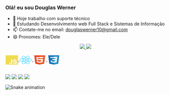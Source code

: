 ### Olá! eu sou Douglas Werner

- 🔭 Hoje trabalho com suporte técnico
- 🌱 Estudando Desenvolvimento web Full Stack e Sistemas de Informação
- 📫 Contate-me no email: douglaswerner10@gmail.com
- 😄 Pronomes: Ele/Dele

<div align="center">
  <a href="https://github.com/DouglasWilliams298">
  <img width="42%" src="https://github-readme-stats.vercel.app/api?username=DouglasWilliams298&show_icons=true&theme=radical&include_all_commits=true&count_private=true"/>
  <img width="41%" src="https://github-readme-stats.vercel.app/api/top-langs/?username=DouglasWilliams298&layout=compact&langs_count=7&theme=radical"/>
</div>

<div style="display: inline_block"><br>
  <img align="center" alt="Douglas-Js" height="30" width="40" src="https://raw.githubusercontent.com/devicons/devicon/master/icons/javascript/javascript-plain.svg">
  <img align="center" alt="Douglas-React" height="30" width="40" src="https://raw.githubusercontent.com/devicons/devicon/master/icons/react/react-original.svg">
  <img align="center" alt="Douglas-HTML" height="30" width="40" src="https://raw.githubusercontent.com/devicons/devicon/master/icons/html5/html5-original.svg">
  <img align="center" alt="Douglas-CSS" height="30" width="40" src="https://raw.githubusercontent.com/devicons/devicon/master/icons/css3/css3-original.svg">
</div>

##

<div> 
  <a href="https://www.instagram.com/douglaswerner_/" target="_blank"><img src="https://img.shields.io/badge/-Instagram-%23E4405F?style=for-the-badge&logo=instagram&logoColor=white" target="_blank"></a>
  <a href = "mailto:douglaswerner10@gmail.com"><img src="https://img.shields.io/badge/-Gmail-%23333?style=for-the-badge&logo=gmail&logoColor=white" target="_blank"></a>
  <a href="https://www.linkedin.com/in/douglas-werner-5b4169119/" target="_blank"><img src="https://img.shields.io/badge/-LinkedIn-%230077B5?style=for-the-badge&logo=linkedin&logoColor=white" target="_blank"></a> 
  <a href="https://api.whatsapp.com/send/?phone=5547997797452&text&type=phone_number&app_absent=0" target="_blank"><img src="https://img.shields.io/badge/WhatsApp-25D366?style=for-the-badge&logo=whatsapp&logoColor=white" target="_blank"></a> 
 
  ![Snake animation](https://github.com/DouglasWilliams298/DouglasWilliams298/blob/output/github-contribution-grid-snake.svg)
 
</div>
